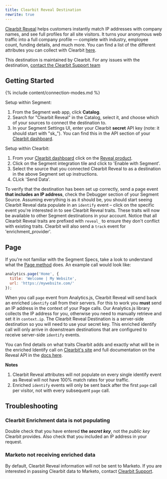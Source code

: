 ```yaml
---
title: Clearbit Reveal Destination
rewrite: true
---
```


[Clearbit Reveal](https://clearbit.com/segment) helps customers instantly match IP addresses with company names, and see full profiles for all site visitors. It turns your anonymous web traffic into a full company profile — complete with industry, employee count, funding details, and much more. You can find a list of the different attributes you can collect with Clearbit [here](https://clearbit.com/attributes).

This destination is maintained by Clearbit. For any issues with the destination, [contact the Clearbit Support team](mailto:support@clearbit.com)

## Getting Started

{% include content/connection-modes.md %}

Setup within Segment:
1. From the Segment web app, click **Catalog**.
2. Search for "Clearbit Reveal" in the Catalog, select it, and choose which of your sources to connect the destination to.
3. In your Segment Settings UI, enter your Clearbit **secret** API key (note: it should start with "sk_"). You can find this in the API section of your [Clearbit dashboard](https://dashboard.clearbit.com/api).

Setup within Clearbit:
1. From your [Clearbit dashboard](https://dashboard.clearbit.com/integrate) click on the [Reveal product](https://dashboard.clearbit.com/integrate/reveal).
2. Click on the Segment integration tile and click to 'Enable with Segment'.
3. Select the source that you connected Clearbit Reveal to as a destination in the above Segment set up instructions.
4. CLick 'Send Data'.

To verify that the destination has been set up correctly, send a page event **that includes an IP address**, check the Debugger section of your Segment Source. Assuming everything is as it should be, you should start seeing Clearbit Reveal data populate in an `identify` event – click on the specific event you're interested in to see Clearbit Reveal traits. These traits will now be available to other Segment destinations in your account. Notice that all Clearbit Reveal traits are prefixed with `reveal_` to ensure they don't conflict with existing traits. Clearbit will also send a `track` event for 'enrichment_provider'.


## Page

If you're not familiar with the Segment Specs, take a look to understand what the [Page method](https://segment.com/docs/connections/spec/page/) does. An example call would look like:

```js
analytics.page('Home', {
  title: 'Welcome | My Website',
  url: 'https://mywebsite.com/'
});
```

When you call `page` event from Analytics.js, Clearbit Reveal will send back an enriched `identify` call from their servers. For this to work you **must** send an IP address in the context of your Page calls. Our Analytics.js library collects the IP address for you, otherwise you need to manually retrieve and set it in `context.ip`. The Clearbit Reveal Destination is a server-side destination so you will need to use your secret key. This enriched identify call will only arrive in downstream destinations that are configured to receive server-side `identify` events.

You can find details on what traits Clearbit adds and exactly what will be in the enriched Identify call on [Clearbit's site](https://segment.clearbit.com/mapping) and full documentation on the Reveal API in the [docs here](https://clearbit.com/docs#reveal-api).

**Notes**
1. Clearbit Reveal attributes will not populate on every single identify event as Reveal will not have 100% match rates for your traffic.
2. Enriched `identify` events will only be sent back after the first `page` call per visitor, not with every subsequent `page` call.


## Troubleshooting

### Clearbit Enrichment data is not populating
Double check that you have entered **the _secret key_**, not the _public key_ Clearbit provides. Also check that you included an IP address in your request.

### Marketo not receiving enriched data
By default, Clearbit Reveal information will not be sent to Marketo. If you are interested in passing Clearbit data to Marketo, contact <a href="mailto:support@clearbit.com?subject=Send%20Clearbit%20Reveal%20data%20to%20Marketo">Clearbit Support</a>.
